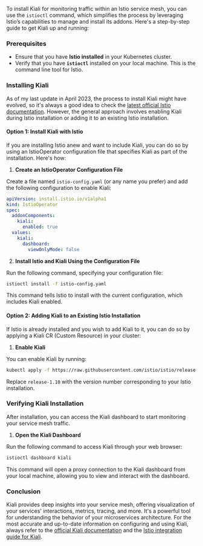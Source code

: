 To install Kiali for monitoring traffic within an Istio service mesh, you can use the `istioctl` command, which simplifies the process by leveraging Istio’s capabilities to manage and install its addons. Here's a step-by-step guide to get Kiali up and running:

### Prerequisites

- Ensure that you have **Istio installed** in your Kubernetes cluster.
- Verify that you have **`istioctl`** installed on your local machine. This is the command line tool for Istio.

### Installing Kiali

As of my last update in April 2023, the process to install Kiali might have evolved, so it's always a good idea to check the [latest official Istio documentation](https://istio.io/latest/docs/ops/integrations/kiali/). However, the general approach involves enabling Kiali during Istio installation or adding it to an existing Istio installation.

#### Option 1: Install Kiali with Istio

If you are installing Istio anew and want to include Kiali, you can do so by using an IstioOperator configuration file that specifies Kiali as part of the installation. Here's how:

1. **Create an IstioOperator Configuration File**

Create a file named `istio-config.yaml` (or any name you prefer) and add the following configuration to enable Kiali:

```yaml
apiVersion: install.istio.io/v1alpha1
kind: IstioOperator
spec:
  addonComponents:
    kiali:
      enabled: true
  values:
    kiali:
      dashboard:
        viewOnlyMode: false
```

2. **Install Istio and Kiali Using the Configuration File**

Run the following command, specifying your configuration file:

```bash
istioctl install -f istio-config.yaml
```

This command tells Istio to install with the current configuration, which includes Kiali enabled.

#### Option 2: Adding Kiali to an Existing Istio Installation

If Istio is already installed and you wish to add Kiali to it, you can do so by applying a Kiali CR (Custom Resource) in your cluster:

1. **Enable Kiali**

You can enable Kiali by running:

```bash
kubectl apply -f https://raw.githubusercontent.com/istio/istio/release-1.10/samples/addons/kiali.yaml
```

Replace `release-1.10` with the version number corresponding to your Istio installation.

### Verifying Kiali Installation

After installation, you can access the Kiali dashboard to start monitoring your service mesh traffic.

1. **Open the Kiali Dashboard**

Run the following command to access Kiali through your web browser:

```bash
istioctl dashboard kiali
```

This command will open a proxy connection to the Kiali dashboard from your local machine, allowing you to view and interact with the dashboard.

### Conclusion

Kiali provides deep insights into your service mesh, offering visualization of your services' interactions, metrics, tracing, and more. It's a powerful tool for understanding the behavior of your microservices architecture. For the most accurate and up-to-date information on configuring and using Kiali, always refer to the [official Kiali documentation](https://kiali.io/documentation/) and the [Istio integration guide for Kiali](https://istio.io/latest/docs/ops/integrations/kiali/).
